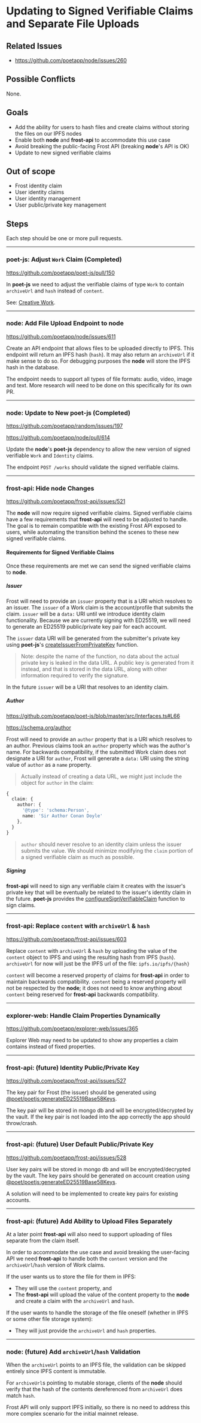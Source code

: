 # Updating to Signed Verifiable Claims and Separate File Uploads

## Related Issues
- https://github.com/poetapp/node/issues/260

## Possible Conflicts

None.

## Goals

* Add the ability for users to hash files and create claims without storing the files on our IPFS nodes
* Enable both **node** and **frost-api** to accommodate this use case
* Avoid breaking the public-facing Frost API (breaking **node**'s API is OK)
* Update to new signed verifiable claims

## Out of scope

* Frost identity claim
* User identity claims
* User identity management
* User public/private key management

## Steps

Each step should be one or more pull requests.

---- 

### **poet-js**: Adjust `Work` Claim (Completed)

https://github.com/poetapp/poet-js/pull/150

In **poet-js** we need to adjust the verifiable claims of type `Work` to contain `archiveUrl` and `hash` instead of `content`.

See: [Creative Work](https://github.com/poetapp/random/blob/master/claim-types/creative-work.md).

----

### **node**: Add File Upload Endpoint to **node**

https://github.com/poetapp/node/issues/611

Create an API endpoint that allows files to be uploaded directly to IPFS. This endpoint will return an IPFS hash (`hash`). It may also return an `archiveUrl` if it make sense to do so. For debugging purposes the **node** will store the IPFS hash in the database.

The endpoint needs to support all types of file formats: audio, video, image and text. More research will need to be done on this specifically for its own PR.

---- 

### **node**: Update to New **poet-js** (Completed)

https://github.com/poetapp/random/issues/197

https://github.com/poetapp/node/pull/614

Update the **node**'s **poet-js** dependency to allow the new version of signed verifiable `Work` and `Identity` claims.

The endpoint `POST /works` should validate the signed verifiable claims.

---- 

### **frost-api**: Hide **node** Changes

https://github.com/poetapp/frost-api/issues/521

The **node** will now require signed verifiable claims. Signed verifiable claims have a few requirements that **frost-api** will need to be adjusted to handle. The goal is to remain compatible with the existing Frost API exposed to users, while automating the transition behind the scenes to these new signed verifiable claims.

#### Requirements for Signed Verifiable Claims

Once these requirements are met we can send the signed verifiable claims to **node**.

##### Issuer

Frost will need to provide an `issuer` property that is a URI which resolves to an issuer.  The `issuer` of a Work claim is the account/profile that submits the claim. `issuer` will be a `data:` URI until we introduce identity claim functionality. Because we are currently signing with ED25519, we will need to generate an ED25519 public/private key pair for each account.

The `issuer` data URI will be generated from the submitter's private key using **poet-js**'s [createIssuerFromPrivateKey](https://github.com/poetapp/poet-js/blob/master/src/util/KeyHelper.ts#L106) function.

> Note: despite the name of the function, no data about the actual private key is leaked in the data URL. A public key is generated from it instead, and that is stored in the data URL, along with other information required to verify the signature.

In the future `issuer` will be a URI that resolves to an identity claim.

##### Author

https://github.com/poetapp/poet-js/blob/master/src/Interfaces.ts#L66

https://schema.org/author

Frost will need to provide an `author` property that is a URI which resolves to an author. Previous claims took an `author` property which was the author's name. For backwards compatibility, if the submitted Work claim does not designate a URI for `author`, Frost will generate a `data:` URI using the string value of `author` as a `name` property.

> Actually instead of creating a data URL, we might just include the object for `author` in the claim:

```typescript
{
  claim: {
    author: {
      '@type': 'schema:Person',
      name: 'Sir Author Conan Doyle'
    },
  }
}
```

> `author` should never resolve to an identity claim unless the issuer submits the value. We should minimize modifying the `claim` portion of a signed verifiable claim as much as possible.

##### Signing

**frost-api** will need to sign any verifiable claim it creates with the issuer's private key that will be eventually be related to the issuer's identity claim in the future. **poet-js** provides the [configureSignVerifiableClaim](https://github.com/poetapp/poet-js/blob/master/src/VerifiableClaimSigner.ts#L48) function to sign claims.

----

### **frost-api**: Replace `content` with `archiveUrl` & `hash`

https://github.com/poetapp/frost-api/issues/603

Replace `content` with `archiveUrl` & `hash` by uploading the value of the `content` object to IPFS and using the resulting hash from IPFS (`hash`). `archiveUrl` for now will just be the IPFS url of the file: `ipfs.io/ipfs/{hash}`

`content` will become a reserved property of claims for **frost-api** in order to maintain backwards compatibility. 
`content` being a reserved property will not be respected by the **node**; it does not need to know anything about 
`content` being reserved for **frost-api** backwards compatibility.

---- 

### **explorer-web**: Handle Claim Properties Dynamically

https://github.com/poetapp/explorer-web/issues/365

Explorer Web may need to be updated to show any properties a claim contains instead of fixed properties.

----

### **frost-api**: (future) Identity Public/Private Key

https://github.com/poetapp/frost-api/issues/527

The key pair for Frost (the issuer) should be generated using [@poet/poetjs:generateED25519Base58Keys](https://github.com/poetapp/poet-js/blob/master/src/util/KeyHelper.ts#L141).

The key pair will be stored in mongo db and will be encrypted/decrypted by the vault. If the key pair is not loaded into the app correctly the app should throw/crash.

----

### **frost-api**: (future) User Default Public/Private Key
https://github.com/poetapp/frost-api/issues/528

User key pairs will be stored in mongo db and will be encrypted/decrypted by the vault. The key pairs should be generated on account creation using [@poet/poetjs:generateED25519Base58Keys](https://github.com/poetapp/poet-js/blob/master/src/util/KeyHelper.ts#L141). 

A solution will need to be implemented to create key pairs for existing accounts.

----

### **frost-api**: (future) Add Ability to Upload Files Separately 

At a later point **frost-api** will also need to support uploading of files separate from the claim itself.

In order to accommodate the use case and avoid breaking the user-facing API we need **frost-api** to handle both the `content` version and the `archiveUrl`/`hash` version of Work claims.

If the user wants us to store the file for them in IPFS:
  * They will use the `content` property, and
  * The **frost-api** will upload the value of the content property to the **node** and create a claim with the `archiveUrl` and `hash`.
 
If the user wants to handle the storage of the file oneself (whether in IPFS or some other file storage system):
  * They will just provide the `archiveUrl` and `hash` properties.

----

### **node**: (future) Add `archiveUrl`/`hash` Validation

When the `archiveUrl` points to an IPFS file, the validation can be skipped entirely since IPFS content is immutable.

For `archiveUrl`s pointing to mutable storage, clients of the **node** should verify that the hash of the contents dereferenced from `archiveUrl` does match `hash`.

Frost API will only support IPFS initially, so there is no need to address this more complex scenario for the initial mainnet release.
